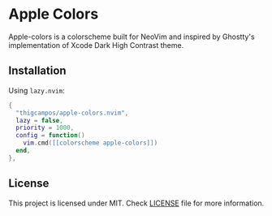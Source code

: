 # Apple Colors
Apple-colors is a colorscheme built for NeoVim and inspired by Ghostty's implementation of Xcode Dark High Contrast theme.

## Installation
Using `lazy.nvim`:

```lua
{
  "thigcampos/apple-colors.nvim",
  lazy = false,
  priority = 1000,
  config = function()
    vim.cmd([[colorscheme apple-colors]])
  end,
},
```

## License
This project is licensed under MIT. Check [LICENSE](LICENSE) file for more information.
